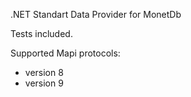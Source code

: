 .NET Standart Data Provider for MonetDb

Tests included.

Supported Mapi protocols:
 - version 8
 - version 9 
